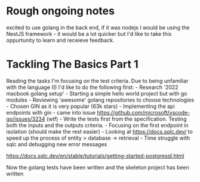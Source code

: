 # Rough ongoing notes

excited to use golang in the back end, if it was nodejs I would be using the NestJS framework - it would be a lot quicker but I'd like to take this oppurtunity to learn and receieve feedback. 

# Tackling The Basics Part 1

Reading the tasks I'm focusing on the test criteria. Due to being unfamiliar with the language (I) I'd like to do the following first:
    - Research '2022 macbook golang setup'
    - Starting a simple hello world project but with go modules
    - Reviewing 'awesome' golang repositories to choose technologies
    - Chosen GIN as it is very popular (63k stars)
    - Implementing the api endpoints with gin - came into issue https://github.com/microsoft/vscode-go/issues/3234 (wtf)
    - Write the tests first from the specification. Testing both the inputs and the outputs criteria.
    - Focusing on the first endpoint in isolation (should make the rest easier)
    - Looking at https://docs.sqlc.dev/ to speed up the process of entity > database -> retrieval
    - Time struggle with sqlc and debugging new error messages

https://docs.sqlc.dev/en/stable/tutorials/getting-started-postgresql.html


Now the golang tests have been written and the skeleton project has been written


